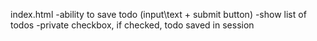 index.html
-ability to save todo (input\text + submit button)
-show list of todos
-private checkbox, if checked, todo saved in session